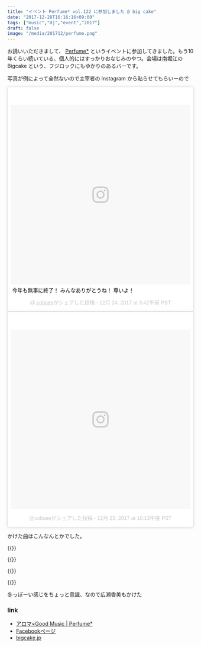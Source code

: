 ```yaml
---
title: "イベント Perfume* vol.122 に参加しました @ big cake"
date: "2017-12-28T16:16:16+09:00"
tags: ["music","dj","event","2017"]
draft: false
image: "/media/201712/perfume.png"
---
```


お誘いいただきまして、 [Perfume*](http://www.lvbz.net/perfume/) というイベントに参加してきました。もう10年くらい続いている、個人的にはすっかりおなじみのやつ。会場は南堀江の Bigcake という、フジロックにもゆかりのあるバーです。

写真が例によって全然ないので主宰者の instagram から貼らせてもらいーので

<div class="embed">
<blockquote class="instagram-media" data-instgrm-captioned data-instgrm-permalink="https://www.instagram.com/p/BdFW0GFFwZP/" data-instgrm-version="8" style=" background:#FFF; border:0; border-radius:3px; box-shadow:0 0 1px 0 rgba(0,0,0,0.5),0 1px 10px 0 rgba(0,0,0,0.15); margin: 1px; max-width:658px; padding:0; width:99.375%; width:-webkit-calc(100% - 2px); width:calc(100% - 2px);"><div style="padding:8px;"> <div style=" background:#F8F8F8; line-height:0; margin-top:40px; padding:50.0% 0; text-align:center; width:100%;"> <div style=" background:url(data:image/png;base64,iVBORw0KGgoAAAANSUhEUgAAACwAAAAsCAMAAAApWqozAAAABGdBTUEAALGPC/xhBQAAAAFzUkdCAK7OHOkAAAAMUExURczMzPf399fX1+bm5mzY9AMAAADiSURBVDjLvZXbEsMgCES5/P8/t9FuRVCRmU73JWlzosgSIIZURCjo/ad+EQJJB4Hv8BFt+IDpQoCx1wjOSBFhh2XssxEIYn3ulI/6MNReE07UIWJEv8UEOWDS88LY97kqyTliJKKtuYBbruAyVh5wOHiXmpi5we58Ek028czwyuQdLKPG1Bkb4NnM+VeAnfHqn1k4+GPT6uGQcvu2h2OVuIf/gWUFyy8OWEpdyZSa3aVCqpVoVvzZZ2VTnn2wU8qzVjDDetO90GSy9mVLqtgYSy231MxrY6I2gGqjrTY0L8fxCxfCBbhWrsYYAAAAAElFTkSuQmCC); display:block; height:44px; margin:0 auto -44px; position:relative; top:-22px; width:44px;"></div></div> <p style=" margin:8px 0 0 0; padding:0 4px;"> <a href="https://www.instagram.com/p/BdFW0GFFwZP/" style=" color:#000; font-family:Arial,sans-serif; font-size:14px; font-style:normal; font-weight:normal; line-height:17px; text-decoration:none; word-wrap:break-word;" target="_blank">今年も無事に終了！ みんなありがとうね！ 尊いよ！</a></p> <p style=" color:#c9c8cd; font-family:Arial,sans-serif; font-size:14px; line-height:17px; margin-bottom:0; margin-top:8px; overflow:hidden; padding:8px 0 7px; text-align:center; text-overflow:ellipsis; white-space:nowrap;">@<a href="https://www.instagram.com/cobsee/" style=" color:#c9c8cd; font-family:Arial,sans-serif; font-size:14px; font-style:normal; font-weight:normal; line-height:17px;" target="_blank"> cobsee</a>がシェアした投稿 - <time style=" font-family:Arial,sans-serif; font-size:14px; line-height:17px;" datetime="2017-12-24T11:42:14+00:00">12月 24, 2017 at 3:42午前 PST</time></p></div></blockquote> <script async defer src="//platform.instagram.com/en_US/embeds.js"></script>

<blockquote class="instagram-media" data-instgrm-permalink="https://www.instagram.com/p/BdExOhRl8-g/" data-instgrm-version="8" style=" background:#FFF; border:0; border-radius:3px; box-shadow:0 0 1px 0 rgba(0,0,0,0.5),0 1px 10px 0 rgba(0,0,0,0.15); margin: 1px; max-width:658px; padding:0; width:99.375%; width:-webkit-calc(100% - 2px); width:calc(100% - 2px);"><div style="padding:8px;"> <div style=" background:#F8F8F8; line-height:0; margin-top:40px; padding:50.0% 0; text-align:center; width:100%;"> <div style=" background:url(data:image/png;base64,iVBORw0KGgoAAAANSUhEUgAAACwAAAAsCAMAAAApWqozAAAABGdBTUEAALGPC/xhBQAAAAFzUkdCAK7OHOkAAAAMUExURczMzPf399fX1+bm5mzY9AMAAADiSURBVDjLvZXbEsMgCES5/P8/t9FuRVCRmU73JWlzosgSIIZURCjo/ad+EQJJB4Hv8BFt+IDpQoCx1wjOSBFhh2XssxEIYn3ulI/6MNReE07UIWJEv8UEOWDS88LY97kqyTliJKKtuYBbruAyVh5wOHiXmpi5we58Ek028czwyuQdLKPG1Bkb4NnM+VeAnfHqn1k4+GPT6uGQcvu2h2OVuIf/gWUFyy8OWEpdyZSa3aVCqpVoVvzZZ2VTnn2wU8qzVjDDetO90GSy9mVLqtgYSy231MxrY6I2gGqjrTY0L8fxCxfCBbhWrsYYAAAAAElFTkSuQmCC); display:block; height:44px; margin:0 auto -44px; position:relative; top:-22px; width:44px;"></div></div><p style=" color:#c9c8cd; font-family:Arial,sans-serif; font-size:14px; line-height:17px; margin-bottom:0; margin-top:8px; overflow:hidden; padding:8px 0 7px; text-align:center; text-overflow:ellipsis; white-space:nowrap;"><a href="https://www.instagram.com/p/BdExOhRl8-g/" style=" color:#c9c8cd; font-family:Arial,sans-serif; font-size:14px; font-style:normal; font-weight:normal; line-height:17px; text-decoration:none;" target="_blank">@cobseeがシェアした投稿</a> - <time style=" font-family:Arial,sans-serif; font-size:14px; line-height:17px;" datetime="2017-12-24T06:13:47+00:00">12月 23, 2017 at 10:13午後 PST</time></p></div></blockquote> <script async defer src="//platform.instagram.com/en_US/embeds.js"></script>
</div>

かけた曲はこんなんとかでした。

{{<youtube src="SaHrqKKFnSA" title="Blur - Tender">}}

{{<youtube src="auRxnsoNaJM?start=279" title="Blood Orange - Best To You">}}

{{<youtube src="htobTBlCvUU" title="Björk - It's Oh So Quiet">}}

{{<youtube src="blJKoXWlqJk?start=40" title="The xx - On Hold">}}

冬っぽーい感じをちょっと意識、なので広瀬香美もかけた

### link

- [アロマ×Good Music | Perfume*](http://www.lvbz.net/perfume/)
- [Facebookページ](https://www.facebook.com/dj.party.perfume)
- [bigcake.jp](http://bigcake.jp/)
